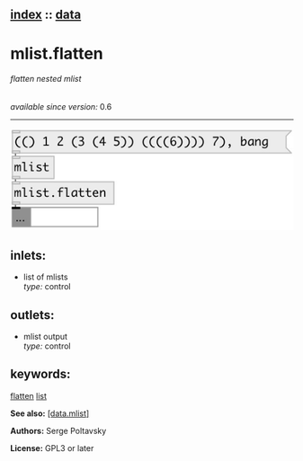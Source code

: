 [index](index.html) :: [data](category_data.html)
---

# mlist.flatten

###### flatten nested mlist

*available since version:* 0.6

---




[![example](../examples/img/mlist.flatten.jpg)](../examples/pd/mlist.flatten.pd)









## inlets:

* list of mlists<br>
_type:_ control



## outlets:

* mlist output<br>
_type:_ control



## keywords:

[flatten](keywords/flatten.html)
[list](keywords/list.html)



**See also:**
[\[data.mlist\]](data.mlist.html)




**Authors:** Serge Poltavsky




**License:** GPL3 or later





